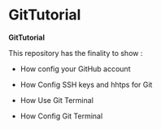 # GitTutorial

**GitTutorial** 

This repository has the finality to show :

- How config your GitHub account

- How Config SSH keys and hhtps for Git

- How Use Git Terminal

- How Config Git Terminal


